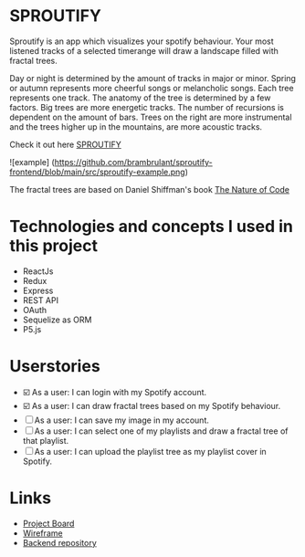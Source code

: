 # SPROUTIFY

Sproutify is an app which visualizes your spotify behaviour. Your most listened tracks of a selected timerange will draw a landscape filled with fractal trees.

Day or night is determined by the amount of tracks in major or minor. Spring or autumn represents more cheerful songs or melancholic songs. Each tree represents one track. The anatomy of the tree is determined by a few factors. Big trees are more energetic tracks. The number of recursions is dependent on the amount of bars. Trees on the right are more instrumental and the trees higher up in the mountains, are more acoustic tracks.

Check it out here [SPROUTIFY](https://sproutify.netlify.app/)

![example] (https://github.com/brambrulant/sproutify-frontend/blob/main/src/sproutify-example.png)

The fractal trees are based on Daniel Shiffman's book [The Nature of Code](https://natureofcode.com/book/chapter-8-fractals/)

# Technologies and concepts I used in this project

- ReactJs
- Redux
- Express
- REST API
- OAuth
- Sequelize as ORM
- P5.js

# Userstories

- ☑️ As a user: I can login with my Spotify account.
- ☑️ As a user: I can draw fractal trees based on my Spotify behaviour.
- ☐ As a user: I can save my image in my account.
- ☐ As a user: I can select one of my playlists and draw a fractal tree of that playlist.
- ☐ As a user: I can upload the playlist tree as my playlist cover in Spotify.

# Links

- [Project Board](https://github.com/brambrulant/sproutify-frontend/projects/1)
- [Wireframe](https://wireframepro.mockflow.com/view/Mc23e8bffaf7df717d4c67f7a3a8927781610456322725)
- [Backend repository](https://github.com/brambrulant/sproutify-backend)

